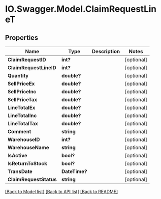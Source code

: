 # IO.Swagger.Model.ClaimRequestLineT
## Properties

Name | Type | Description | Notes
------------ | ------------- | ------------- | -------------
**ClaimRequestID** | **int?** |  | [optional] 
**ClaimRequestLineID** | **int?** |  | [optional] 
**Quantity** | **double?** |  | [optional] 
**SellPriceEx** | **double?** |  | [optional] 
**SellPriceInc** | **double?** |  | [optional] 
**SellPriceTax** | **double?** |  | [optional] 
**LineTotalEx** | **double?** |  | [optional] 
**LineTotalInc** | **double?** |  | [optional] 
**LineTotalTax** | **double?** |  | [optional] 
**Comment** | **string** |  | [optional] 
**WarehouseID** | **int?** |  | [optional] 
**WarehouseName** | **string** |  | [optional] 
**IsActive** | **bool?** |  | [optional] 
**IsReturnToStock** | **bool?** |  | [optional] 
**TransDate** | **DateTime?** |  | [optional] 
**ClaimRequestStatus** | **string** |  | [optional] 

[[Back to Model list]](../Models) [[Back to API list]](../Api) [[Back to README]](../README.md)

